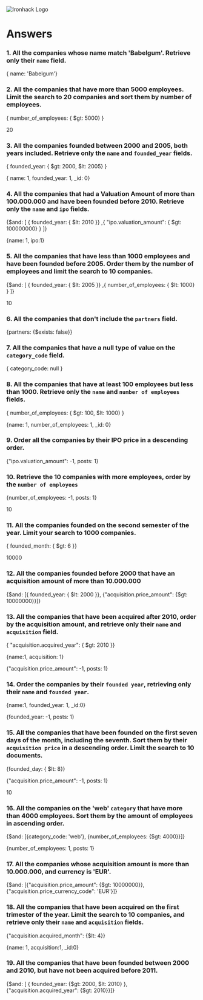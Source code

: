 ![Ironhack Logo](https://i.imgur.com/1QgrNNw.png)

# Answers

### 1. All the companies whose name match 'Babelgum'. Retrieve only their `name` field.
<!--Filter-->
{ name: 'Babelgum'}

### 2. All the companies that have more than 5000 employees. Limit the search to 20 companies and sort them by **number of employees**.
<!--Filter-->
{ number_of_employees: { $gt: 5000} }
<!-- Limit -->
20

### 3. All the companies founded between 2000 and 2005, both years included. Retrieve only the `name` and `founded_year` fields.
<!--Filter-->
{ founded_year: { $gt: 2000, $lt: 2005} }

<!--Project-->
{ name: 1, founded_year: 1, _id: 0}


### 4. All the companies that had a Valuation Amount of more than 100.000.000 and have been founded before 2010. Retrieve only the `name` and `ipo` fields.
<!--Filter-->
{$and: [ { founded_year: { $lt: 2010 }} ,{ "ipo.valuation_amount":  { $gt: 100000000} } ]}
<!-- Project -->
{name: 1, ipo:1}

### 5. All the companies that have less than 1000 employees and have been founded before 2005. Order them by the number of employees and limit the search to 10 companies.
<!-- Filter -->
{$and: [ { founded_year: { $lt: 2005 }} ,{ number_of_employees:  { $lt: 1000} } ]}
<!-- Limit -->
10
### 6. All the companies that don't include the `partners` field.
<!-- Filter -->
{partners: {$exists: false}}

### 7. All the companies that have a null type of value on the `category_code` field.
{ category_code: null }

### 8. All the companies that have at least 100 employees but less than 1000. Retrieve only the `name` and `number of employees` fields.

<!-- Filter-->
{ number_of_employees: { $gt: 100, $lt: 1000} }
<!-- Project -->
{name: 1, number_of_employees: 1, _id: 0}

### 9. Order all the companies by their IPO price in a descending order.
<!-- Sort -->
{"ipo.valuation_amount": -1, posts: 1}


### 10. Retrieve the 10 companies with more employees, order by the `number of employees`
<!-- Sort -->
{number_of_employees: -1, posts: 1}
<!--Limit-->
10

### 11. All the companies founded on the second semester of the year. Limit your search to 1000 companies.
<!-- Filter -->
{ founded_month: { $gt: 6 }}

<!--Limit-->
10000
<!-- ### 12. All the companies that have been 'deadpooled' after the third year. -->

<!-- Your Code Goes Here -->

### 12. All the companies founded before 2000 that have an acquisition amount of more than 10.000.000
<!-- Filter -->
{$and: [{ founded_year: { $lt: 2000 }}, {"acquisition.price_amount": {$gt: 10000000}}]}

### 13. All the companies that have been acquired after 2010, order by the acquisition amount, and retrieve only their `name` and `acquisition` field.
<!-- Filter -->
{ "acquisition.acquired_year": { $gt: 2010 }}
<!-- Projetc -->
{name:1, acquisition: 1}
<!-- Sort -->
{"acquisition.price_amount": -1, posts: 1}

### 14. Order the companies by their `founded year`, retrieving only their `name` and `founded year`.
<!-- Project -->
{name:1, founded_year: 1, _id:0}
<!-- Sort -->
{founded_year: -1, posts: 1}

### 15. All the companies that have been founded on the first seven days of the month, including the seventh. Sort them by their `acquisition price` in a descending order. Limit the search to 10 documents.
<!-- Filter -->
{founded_day: { $lt: 8}}
<!-- Sort -->
{"acquisition.price_amount": -1, posts: 1}
<!--Limit-->
10

### 16. All the companies on the 'web' `category` that have more than 4000 employees. Sort them by the amount of employees in ascending order.
<!-- Filter -->
{$and: [{category_code: 'web'}, {number_of_employees: {$gt: 4000}}]}
<!-- Sort -->
{number_of_employees: 1, posts: 1}

### 17. All the companies whose acquisition amount is more than 10.000.000, and currency is 'EUR'.
<!-- Filter -->
{$and: [{"acquisition.price_amount": {$gt: 10000000}}, {"acquisition.price_currency_code": 'EUR'}]}

### 18. All the companies that have been acquired on the first trimester of the year. Limit the search to 10 companies, and retrieve only their `name` and `acquisition` fields.
<!-- Filter -->
{"acquisition.acquired_month": {$lt: 4}}
<!-- Project -->
{name: 1, acquisition:1, _id:0}

### 19. All the companies that have been founded between 2000 and 2010, but have not been acquired before 2011.
<!-- Filter -->
{$and: [ { founded_year: {$gt: 2000, $lt: 2010} }, {"acquisition.acquired_year": {$gt: 2010}}]}
